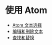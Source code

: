 # 使用 Atom

* [Atom 文本选择](./atom-selections.md)
* [编辑和删除文本](./editing-and-deleting-text.md)
* [查找和替换](./find-and-replace.md)
